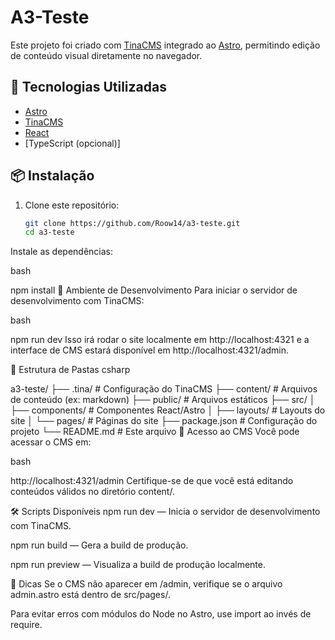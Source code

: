 # A3-Teste

Este projeto foi criado com [TinaCMS](https://tina.io) integrado ao [Astro](https://astro.build), permitindo edição de conteúdo visual diretamente no navegador.

## 🚀 Tecnologias Utilizadas

- [Astro](https://astro.build)
- [TinaCMS](https://tina.io)
- [React](https://reactjs.org)
- [TypeScript (opcional)]

## 📦 Instalação

1. Clone este repositório:

   ```bash
   git clone https://github.com/Roow14/a3-teste.git
   cd a3-teste
Instale as dependências:

bash

npm install
🧪 Ambiente de Desenvolvimento
Para iniciar o servidor de desenvolvimento com TinaCMS:

bash

npm run dev
Isso irá rodar o site localmente em http://localhost:4321 e a interface de CMS estará disponível em http://localhost:4321/admin.

📝 Estrutura de Pastas
csharp

a3-teste/
├── .tina/               # Configuração do TinaCMS
├── content/             # Arquivos de conteúdo (ex: markdown)
├── public/              # Arquivos estáticos
├── src/
│   ├── components/      # Componentes React/Astro
│   ├── layouts/         # Layouts do site
│   └── pages/           # Páginas do site
├── package.json         # Configuração do projeto
└── README.md            # Este arquivo
📂 Acesso ao CMS
Você pode acessar o CMS em:

bash

http://localhost:4321/admin
Certifique-se de que você está editando conteúdos válidos no diretório content/.

🛠️ Scripts Disponíveis
npm run dev — Inicia o servidor de desenvolvimento com TinaCMS.

npm run build — Gera a build de produção.

npm run preview — Visualiza a build de produção localmente.

🧠 Dicas
Se o CMS não aparecer em /admin, verifique se o arquivo admin.astro está dentro de src/pages/.

Para evitar erros com módulos do Node no Astro, use import ao invés de require.
